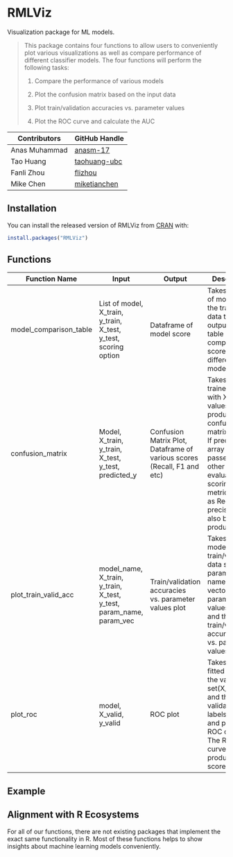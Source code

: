 
<!-- README.md is generated from README.Rmd. Please edit that file -->

# RMLViz

<!-- badges: start -->

<!-- badges: end -->

Visualization package for ML models.

> This package contains four functions to allow users to conveniently
> plot various visualizations as well as compare performance of
> different classifier models. The four functions will perform the
> following tasks:
> 
> 1.  Compare the performance of various models
> 
> 2.  Plot the confusion matrix based on the input data
> 
> 3.  Plot train/validation accuracies vs. parameter values
> 
> 4.  Plot the ROC curve and calculate the AUC

| Contributors  | GitHub Handle                                   |
| ------------- | ----------------------------------------------- |
| Anas Muhammad | [anasm-17](https://github.com/anasm-17)         |
| Tao Huang     | [taohuang-ubc](https://github.com/taohuang-ubc) |
| Fanli Zhou    | [flizhou](https://github.com/flizhou)           |
| Mike Chen     | [miketianchen](https://github.com/miketianchen) |

## Installation

You can install the released version of RMLViz from
[CRAN](https://CRAN.R-project.org) with:

``` r
install.packages("RMLViz")
```

## Functions

| Function Name            | Input                                                                      | Output                                                                  | Description                                                                                                                                                                                                  |
| ------------------------ | -------------------------------------------------------------------------- | ----------------------------------------------------------------------- | ------------------------------------------------------------------------------------------------------------------------------------------------------------------------------------------------------------ |
| model\_comparison\_table | List of model, X\_train, y\_train, X\_test, y\_test, scoring option        | Dataframe of model score                                                | Takes in a list of models and the train test data then outputs a table comparing the scores for different models.                                                                                            |
| confusion\_matrix        | Model, X\_train, y\_train, X\_test, y\_test, predicted\_y                  | Confusion Matrix Plot, Dataframe of various scores (Recall, F1 and etc) | Takes in a trained model with X and y values to produce a confusion matrix visual. If predicted\_y array is passed in, other evaluation scoring metrics such as Recall, and precision will also be produced. |
| plot\_train\_valid\_acc  | model\_name, X\_train, y\_train, X\_test, y\_test, param\_name, param\_vec | Train/validation accuracies vs. parameter values plot                   | Takes in a model name, train/validation data sets, a parameter name and a vector of parameter values to try and then plots train/validation accuracies vs. parameter values.                                 |
| plot\_roc                | model, X\_valid, y\_valid                                                  | ROC plot                                                                | Takes in a fitted model, the validation set(X\_valid) and the validation set labels(y\_valid) and plots the ROC curve. The ROC curve also produces AUC score                                                 |

## Example

## Alignment with R Ecosystems

For all of our functions, there are not existing packages that implement the exact same functionality in R. Most of these functions helps to show insights about machine learning models conveniently.
